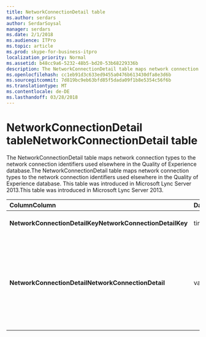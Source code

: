 ```yaml
---
title: NetworkConnectionDetail table
ms.author: serdars
author: SerdarSoysal
manager: serdars
ms.date: 2/1/2018
ms.audience: ITPro
ms.topic: article
ms.prod: skype-for-business-itpro
localization_priority: Normal
ms.assetid: b48cc9a6-5232-48b5-bd20-53b68229336b
description: The NetworkConnectionDetail table maps network connection types to the network connection identifiers used elsewhere in the Quality of Experience database. This table was introduced in Microsoft Lync Server 2013.
ms.openlocfilehash: cc1eb91d3c633ed9455a0476b613430dfa8e3d6b
ms.sourcegitcommit: 7d819bc9eb63bfd85f5dada09f1b8e5354c56f6b
ms.translationtype: MT
ms.contentlocale: de-DE
ms.lasthandoff: 03/28/2018
---
```

# <a name="networkconnectiondetail-table"></a><span data-ttu-id="0c5d0-104">NetworkConnectionDetail table</span><span class="sxs-lookup"><span data-stu-id="0c5d0-104">NetworkConnectionDetail table</span></span>
 
<span data-ttu-id="0c5d0-105">The NetworkConnectionDetail table maps network connection types to the network connection identifiers used elsewhere in the Quality of Experience database.</span><span class="sxs-lookup"><span data-stu-id="0c5d0-105">The NetworkConnectionDetail table maps network connection types to the network connection identifiers used elsewhere in the Quality of Experience database.</span></span> <span data-ttu-id="0c5d0-106">This table was introduced in Microsoft Lync Server 2013.</span><span class="sxs-lookup"><span data-stu-id="0c5d0-106">This table was introduced in Microsoft Lync Server 2013.</span></span>
  
|<span data-ttu-id="0c5d0-107">**Column**</span><span class="sxs-lookup"><span data-stu-id="0c5d0-107">**Column**</span></span>|<span data-ttu-id="0c5d0-108">**Data Type**</span><span class="sxs-lookup"><span data-stu-id="0c5d0-108">**Data Type**</span></span>|<span data-ttu-id="0c5d0-109">**Key/Index**</span><span class="sxs-lookup"><span data-stu-id="0c5d0-109">**Key/Index**</span></span>|<span data-ttu-id="0c5d0-110">**Details**</span><span class="sxs-lookup"><span data-stu-id="0c5d0-110">**Details**</span></span>|
|:-----|:-----|:-----|:-----|
|<span data-ttu-id="0c5d0-111">**NetworkConnectionDetailKey**</span><span class="sxs-lookup"><span data-stu-id="0c5d0-111">**NetworkConnectionDetailKey**</span></span> <br/> |<span data-ttu-id="0c5d0-112">tinyint</span><span class="sxs-lookup"><span data-stu-id="0c5d0-112">tinyint</span></span>  <br/> |<span data-ttu-id="0c5d0-113">Primary</span><span class="sxs-lookup"><span data-stu-id="0c5d0-113">Primary</span></span>  <br/> |<span data-ttu-id="0c5d0-114">Unique identifier for the network connection type.</span><span class="sxs-lookup"><span data-stu-id="0c5d0-114">Unique identifier for the network connection type.</span></span>  <br/> |
|<span data-ttu-id="0c5d0-115">**NetworkConnectionDetail**</span><span class="sxs-lookup"><span data-stu-id="0c5d0-115">**NetworkConnectionDetail**</span></span> <br/> |<span data-ttu-id="0c5d0-116">varchar(256)</span><span class="sxs-lookup"><span data-stu-id="0c5d0-116">varchar(256)</span></span>  <br/> |<span data-ttu-id="0c5d0-117">Unique</span><span class="sxs-lookup"><span data-stu-id="0c5d0-117">Unique</span></span>  <br/> |<span data-ttu-id="0c5d0-118">Network connection type that corresponds to the NetworkConnectionDetailKey.</span><span class="sxs-lookup"><span data-stu-id="0c5d0-118">Network connection type that corresponds to the NetworkConnectionDetailKey.</span></span> <span data-ttu-id="0c5d0-119">Zulässige Werte:</span><span class="sxs-lookup"><span data-stu-id="0c5d0-119">Allowed values are:</span></span>  <br/> <span data-ttu-id="0c5d0-120">0 -- Wired</span><span class="sxs-lookup"><span data-stu-id="0c5d0-120">0 -- Wired</span></span>  <br/> <span data-ttu-id="0c5d0-121">1 -- WiFi</span><span class="sxs-lookup"><span data-stu-id="0c5d0-121">1 -- WiFi</span></span>  <br/> <span data-ttu-id="0c5d0-122">2 -- Ethernet</span><span class="sxs-lookup"><span data-stu-id="0c5d0-122">2 -- Ethernet</span></span>  <br/> <span data-ttu-id="0c5d0-123">3 -- MobileBB</span><span class="sxs-lookup"><span data-stu-id="0c5d0-123">3 -- MobileBB</span></span>  <br/> <span data-ttu-id="0c5d0-124">4 -- Other</span><span class="sxs-lookup"><span data-stu-id="0c5d0-124">4 -- Other</span></span>  <br/> <span data-ttu-id="0c5d0-125">5 -- Tunnel</span><span class="sxs-lookup"><span data-stu-id="0c5d0-125">5 -- Tunnel</span></span>  <br/> |
   

